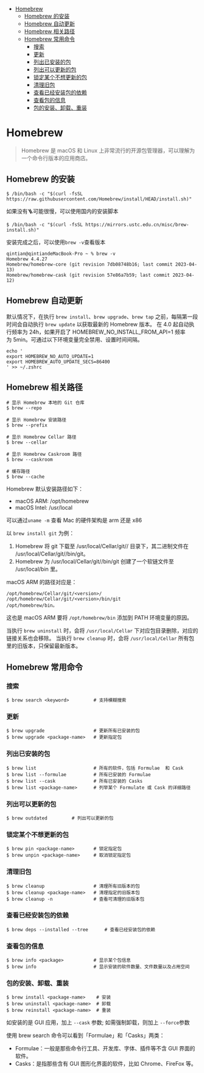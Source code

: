 - [Homebrew](#homebrew)
  - [Homebrew 的安装](#homebrew-的安装)
  - [Homebrew 自动更新](#homebrew-自动更新)
  - [Homebrew 相关路径](#homebrew-相关路径)
  - [Homebrew 常用命令](#homebrew-常用命令)
    - [搜索](#搜索)
    - [更新](#更新)
    - [列出已安装的包](#列出已安装的包)
    - [列出可以更新的包](#列出可以更新的包)
    - [锁定某个不想更新的包](#锁定某个不想更新的包)
    - [清理旧包](#清理旧包)
    - [查看已经安装包的依赖](#查看已经安装包的依赖)
    - [查看包的信息](#查看包的信息)
    - [包的安装、卸载、重装](#包的安装卸载重装)

# Homebrew


> Homebrew 是 macOS 和 Linux 上非常流行的开源包管理器，可以理解为一个命令行版本的应用商店。



## Homebrew 的安装

    $ /bin/bash -c "$(curl -fsSL https://raw.githubusercontent.com/Homebrew/install/HEAD/install.sh)"

如果没有🪜可能很慢，可以使用国内的安装脚本

    $ /bin/bash -c "$(curl -fsSL https://mirrors.ustc.edu.cn/misc/brew-install.sh)"

安装完成之后，可以使用`brew -v`查看版本


    qintian@qintiandeMacBook-Pro ~ % brew -v
    Homebrew 4.4.27
    Homebrew/homebrew-core (git revision 7db08748b16; last commit 2023-04-13)
    Homebrew/homebrew-cask (git revision 57e86a7b59; last commit 2023-04-12)

## Homebrew 自动更新

默认情况下，在执行 `brew install`、`brew upgrade`、`brew tap` 之前，每隔第一段时间会自动执行 `brew update` 以获取最新的 Homebrew 版本。
在 4.0 起自动执行频率为 24h，如果开启了 HOMEBREW_NO_INSTALL_FROM_API=1 频率为 5min。可通过以下环境变量完全禁用、设置时间间隔。

    echo '
    export HOMEBREW_NO_AUTO_UPDATE=1
    export HOMEBREW_AUTO_UPDATE_SECS=86400
    ' >> ~/.zshrc

## Homebrew 相关路径

    # 显示 Homebrew 本地的 Git 仓库
    $ brew --repo

    # 显示 Homebrew 安装路径
    $ brew --prefix

    # 显示 Homebrew Cellar 路径
    $ brew --cellar

    # 显示 Homebrew Caskroom 路径
    $ brew --caskroom

    # 缓存路径
    $ brew --cache

Homebrew 默认安装路径如下：
- macOS ARM: /opt/homebrew
- macOS Intel: /usr/local

可以通过`uname -m` 查看 Mac 的硬件架构是 arm 还是 x86

以 `brew install git` 为例：

1. Homebrew 将 git 下载至 /usr/local/Cellar/git/<version>/ 目录下，其二进制文件在 /usr/local/Cellar/git/<version>/bin/git。
2. Homebrew 为 /usr/local/Cellar/git/<version>/bin/git 创建了一个软链文件至 /usr/local/bin 里。


macOS ARM 的路径对应是：

    /opt/homebrew/Cellar/git/<version>/
    /opt/homebrew/Cellar/git/<version>/bin/git
    /opt/homebrew/bin。
这也是 macOS ARM 要将 `/opt/homebrew/bin` 添加到 PATH 环境变量的原因。



当执行 `brew uninstall` 时，会将 `/usr/local/Cellar` 下对应包目录删除，对应的链接关系也会移除。 当执行 `brew cleanup` 时，会将 `/usr/local/Cellar` 所有包里的旧版本，只保留最新版本。

## Homebrew 常用命令

### 搜索

    $ brew search <keyword>			# 支持模糊搜索

### 更新

    $ brew upgrade                  # 更新所有已安装的包
    $ brew upgrade <package-name>   # 更新指定包

### 列出已安装的包

    $ brew list                     # 所有的软件，包括 Formulae  和 Cask
    $ brew list --formulae          # 所有已安装的 Formulae
    $ brew list --cask              # 所有已安装的 Casks
    $ brew list <package-name>      # 列举某个 Formulate 或 Cask 的详细路径

### 列出可以更新的包

    $ brew outdated			# 列出可以更新的包

### 锁定某个不想更新的包

    $ brew pin <package-name>       # 锁定指定包
    $ brew unpin <package-name>     # 取消锁定指定包

### 清理旧包

    $ brew cleanup                  # 清理所有旧版本的包
    $ brew cleanup <package-name>   # 清理指定的旧版本包
    $ brew cleanup -n               # 查看可清理的旧版本包

### 查看已经安装包的依赖

    $ brew deps --installed --tree		# 查看已经安装包的依赖

### 查看包的信息
    $ brew info <package>           # 显示某个包信息
    $ brew info                     # 显示安装的软件数量、文件数量以及占用空间

### 包的安装、卸载、重装
    $ brew install <package-name>    # 安装
    $ brew uninstall <package-name>  # 卸载
    $ brew reinstall <package-name>  # 重装

如安装的是 GUI 应用，加上 `--cask` 参数; 如需强制卸载，则加上 `--force`参数




使用 brew search 命令可以看到「Formulae」和「Casks」两类：
- Formulae：一般是那些命令行工具、开发库、字体、插件等不含 GUI 界面的软件。
- Casks：是指那些含有 GUI 图形化界面的软件，比如 Chrome、FireFox 等。



